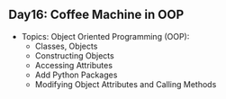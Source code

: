 ## Day16: Coffee Machine in OOP
- Topics: Object Oriented Programming (OOP):
  - Classes, Objects
  - Constructing Objects
  - Accessing Attributes
  - Add Python Packages
  - Modifying Object Attributes and Calling Methods 
